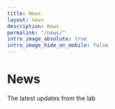 ```yaml
---
title: News
layout: news
description: News
permalink: "/news/"
intro_image_absolute: true
intro_image_hide_on_mobile: false
---
```


# News
The latest updates from the lab
